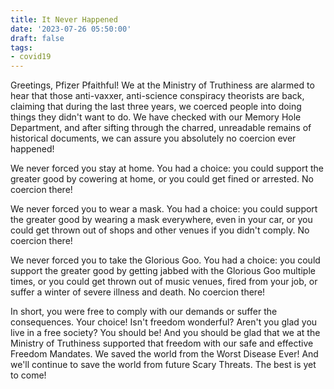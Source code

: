 ```yaml
---
title: It Never Happened
date: '2023-07-26 05:50:00'
draft: false
tags:
- covid19
---
```


Greetings, Pfizer Pfaithful!  We at the Ministry of Truthiness are
alarmed to hear that those anti-vaxxer, anti-science conspiracy theorists
are back, claiming that during the last three years, we coerced people into doing things
they didn't want to do.   We have checked with our Memory Hole Department,
and after sifting through the charred, unreadable remains of historical documents,
we can assure you absolutely no coercion ever happened!

We never forced you stay at home.  You had a choice: you could support the greater
good by cowering at home, or you could get fined or arrested.  No coercion there!

We never forced you to wear a mask.  You had a choice: you could support the greater
good by wearing a mask everywhere, even in your car, or you could get thrown
out of shops and other venues if you didn't comply.  No coercion there!

We never forced you to take the Glorious Goo.  You had a choice: you could
support the greater good by getting jabbed with the Glorious Goo multiple
times, or you could get thrown out of music venues, fired from your job,
or suffer a winter of severe illness and death.  No coercion there!

In short, you were free to comply with our demands or suffer the
consequences.  Your choice!  Isn't freedom wonderful?  Aren't you glad
you live in a free society?  You should be!  And you should be glad
that we at the Ministry of Truthiness supported that freedom with our
safe and effective Freedom Mandates.  We saved the world from the
Worst Disease Ever!  And we'll continue to save the world from
future Scary Threats.  The best is yet to come!
